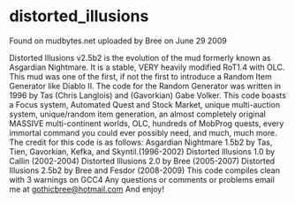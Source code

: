 # distorted_illusions

Found on mudbytes.net uploaded by Bree on June 29 2009

Distorted Illusions v2.5b2 is the evolution of the mud formerly known as Asgardian Nightmare. It is a stable, VERY heavily modified RoT1.4 with OLC. This mud was one of the first, if not the first to introduce a Random Item Generator like Diablo II. The code for the Random Generator was written in 1996 by Tas (Chris Langlois) and (Gavorkian) Gabe Volker. This code boasts a Focus system, Automated Quest and Stock Market, unique multi-auction system, unique/random item generation, an almost completely original MASSIVE multi-continent worlds, OLC, hundreds of MobProg quests, every immortal command you could ever possibly need, and much, much more. The credit for this code is as follows:
Asgardian Nightmare 1.5b2 by Tas, Tien, Gavorkian, Kefka, and Skyntil.(1996-2002)
Distorted Illusions 1.0 by Callin (2002-2004)
Distorted Illusions 2.0 by Bree (2005-2007)
Distorted Illusions 2.5b2 by Bree and Fesdor (2008-2009)
This code compiles clean with 3 warnings on GCC4
Any questions or comments or problems email me at gothicbree@hotmail.com
And enjoy!
